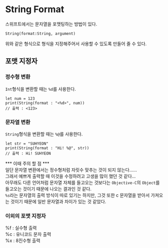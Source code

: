 # String Format
스위프트에서는 문자열을 포맷팅하는 방법이 있다.
```
String(format:String, argument)
```
위와 같은 형식으로 형식을 지정해주어서 사용할 수 있도록 만들어 줄 수 있다.


## 포맷 지정자
### 정수형 변환
`Int`형식을 변환할 때는 `%d`를 사용한다.
```
let num = 123
print(String(format : "<%d>", num))
// 출력 : <123>
``` 
### 문자열 변환
`String`형식을 변환할 때는 `%@`를 사용한다.
```
let str = "SUHYEON"
print(String(format : "Hi! %@", str))
// 출력 : Hi! SUHYEON
``` 
*** 이때 주의 할 점 ***<br>
일단 문자열 변환에서는 정수형처럼 자릿수 맞추는 것이 되지 않는다......<br>
그래서 예쁘게 출력할 때 이것을 수정하려고 고생을 많이 했던 것 같다...<br>
아무래도 다른 언어처럼 문자열 자체를 들고오는 것보다는 `Objective-C`의 `Object`를 들고오는 것이기 때문에 나오는 결과인 것 같다.<br>
`%s`라는 문자열의 출력 방식이 따로 있기는 하지만, 그것 또한 c 문자열을 받아서 가져오는 것이기 때문에 일반 문자열과 차이가 있는 것 같았다.

### 이외의 포맷 지정자
%f : 실수형 출력<br>
%c : 유니코드 문자 출력<br>
%x : 8진수형 출력
